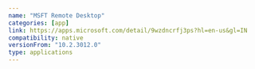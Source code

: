 ```yaml
---
name: "MSFT Remote Desktop"
categories: [app]
link: https://apps.microsoft.com/detail/9wzdncrfj3ps?hl=en-us&gl=IN
compatibility: native
versionFrom: "10.2.3012.0"
type: applications
---
```


